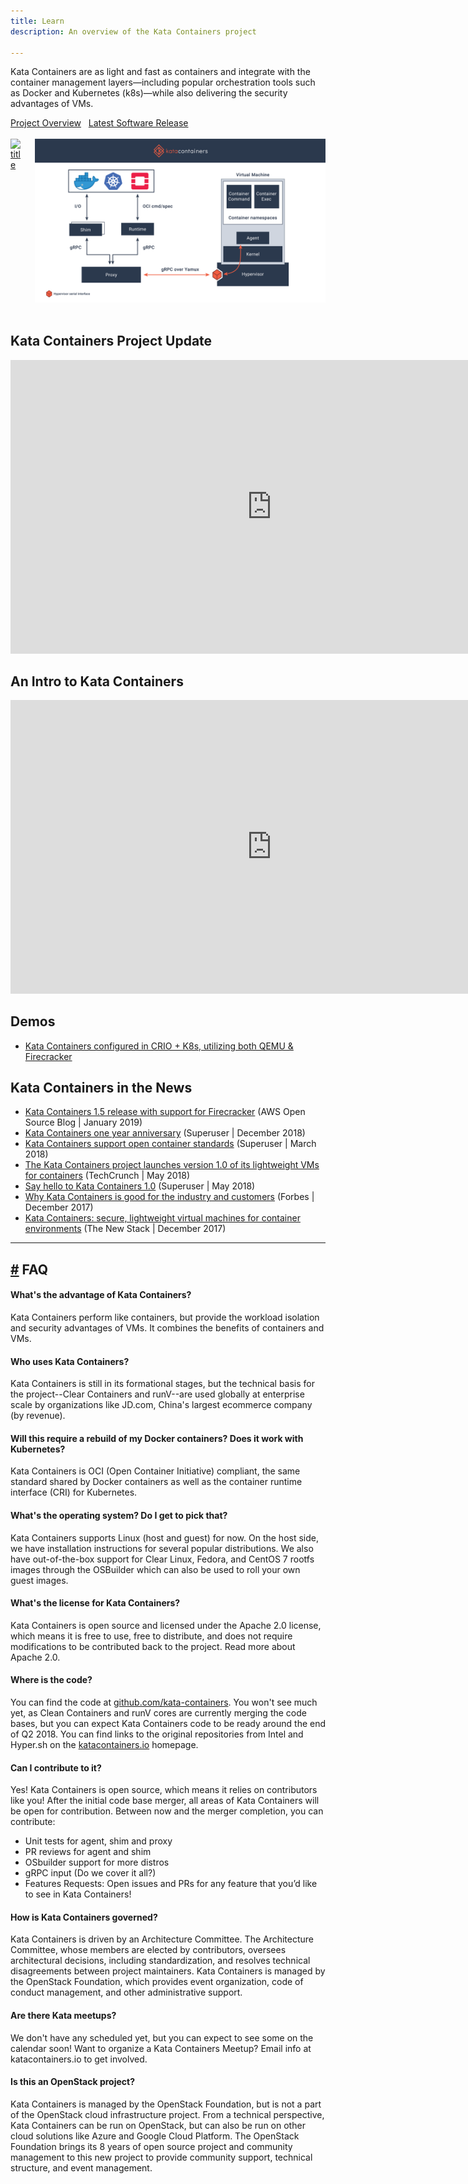 ```yaml
---
title: Learn
description: An overview of the Kata Containers project

---
```


<p>Kata Containers are as light and fast as containers and integrate with the container management layers—including popular orchestration tools such as Docker and Kubernetes (k8s)—while also delivering the security advantages of VMs.</p>
<div class="columns">
  <div class="column"><a href="https://github.com/kata-containers/" class="button is-primary is-rounded">Project Overview</a>&nbsp;&nbsp;&nbsp;<a href="https://github.com/kata-containers/runtime/releases" class="button is-primary is-rounded">Latest Software Release</a><br/><br/>  
  </div>
</div>

<div class="columns">
  <div class="column">

  <a href="/images/Airship_Diagram_SimplifiedArchitecture.jpg" target="_blank">
    <img
      src="/images/Airship_Diagram_SimplifiedArchitecture.jpg"
      alt="title"
    />
  </a>

  </div>
  
  <div class="column">
  <a href="/assets/img/kata-explained1@2x.a43936f5.png" target="_blank">
    <img
      src="../.vuepress/theme/images/kata-explained1@2x.png"
      alt="title"
    />
  </a>

  </div>
</div>

<br>

## Kata Containers Project Update

<div class="video-wrapper">
  <iframe width="835 px" height="469.687 px" src="https://www.youtube.com/embed/pIODZrnqMDU" frameborder="0" allow="accelerometer; autoplay; encrypted-media; gyroscope; picture-in-picture" allowfullscreen></iframe>
</div>


## An Intro to Kata Containers

<div class="video-wrapper">
  <iframe width="835 px" height="469.687 px" src="https://www.youtube.com/embed/4gmLXyMeYWI" frameborder="0" allow="accelerometer; autoplay; encrypted-media; gyroscope; picture-in-picture" allowfullscreen></iframe>
</div>


## Demos

+ [Kata Containers configured in CRIO + K8s, utilizing both QEMU & Firecracker](https://asciinema.org/a/219790)

## Kata Containers in the News


+ [Kata Containers 1.5 release with support for Firecracker](https://aws.amazon.com/blogs/opensource/kata-containers-1-5-firecracker-support/) (AWS Open Source Blog | January 2019)
+ [Kata Containers one year anniversary](https://superuser.openstack.org/articles/kata-one-year-anniversary/) (Superuser | December 2018)
+ [Kata Containers support open container standards](https://superuser.openstack.org/articles/openstack-foundation-joins-open-container-initiative-kata/) (Superuser | March 2018)
+ [The Kata Containers project launches version 1.0 of its lightweight VMs for containers](https://techcrunch.com/2018/05/22/the-kata-containers-project-hits-1-0/) (TechCrunch | May 2018)
+ [Say hello to Kata Containers 1.0](https://superuser.openstack.org/articles/kata-containers-1-0/) (Superuser | May 2018)
+ [Why Kata Containers is good for the industry and customers](https://www.forbes.com/sites/janakirammsv/2017/12/11/why-kata-containers-is-good-for-the-industry-and-customers/#509177e7449e) (Forbes | December 2017)
+ [Kata Containers: secure, lightweight virtual machines for container environments](https://thenewstack.io/kata-containers-secure-lightweight-virtual-machines-container-environments/) (The New Stack | December 2017)

___

<h2 id="faq" class="h2_primary_dark"><a href="#faq" aria-hidden="true" class="header-anchor">#</a> FAQ</h2>


#### What's the advantage of Kata Containers?
Kata Containers perform like containers, but provide the workload isolation and security advantages of VMs. It combines the benefits of containers and VMs.


#### Who uses Kata Containers?
Kata Containers is still in its formational stages, but the technical basis for the project--Clear Containers and runV--are used globally at enterprise scale by organizations like JD.com, China's largest ecommerce company (by revenue).


#### Will this require a rebuild of my Docker containers? Does it work with Kubernetes?
Kata Containers is OCI (Open Container Initiative) compliant, the same standard shared by Docker containers as well as the container runtime interface (CRI) for Kubernetes.


#### What's the operating system? Do I get to pick that?
Kata Containers supports Linux (host and guest) for now. On the host side, we have installation instructions for several popular distributions. We also have out-of-the-box support for Clear Linux, Fedora, and CentOS 7 rootfs images through the OSBuilder which can also be used to roll your own guest images.


#### What's the license for Kata Containers?
Kata Containers is open source and licensed under the Apache 2.0 license, which means it is free to use, free to distribute, and does not require modifications to be contributed back to the project. Read more about Apache 2.0.


#### Where is the code?
You can find the code at [github.com/kata-containers](https://github.com/kata-containers). You won't see much yet, as Clean Containers and runV cores are currently merging the code bases, but you can expect Kata Containers code to be ready around the end of Q2 2018. You can find links to the original repositories from Intel and Hyper.sh on the [katacontainers.io](https://katacontainers.io) homepage.


#### Can I contribute to it?
Yes! Kata Containers is open source, which means it relies on contributors like you! After the initial code base merger, all areas of Kata Containers will be open for contribution. Between now and the merger completion, you can contribute:
+ Unit tests for agent, shim and proxy
+ PR reviews for agent and shim
+ OSbuilder support for more distros
+ gRPC input (Do we cover it all?)
+ Features Requests: Open issues and PRs for any feature that you’d like to see in Kata Containers!



#### How is Kata Containers governed?
Kata Containers is driven by an Architecture Committee. The Architecture Committee, whose members are elected by contributors, oversees architectural decisions, including standardization, and resolves technical disagreements between project maintainers. Kata Containers is managed by the OpenStack Foundation, which provides event organization, code of conduct management, and other administrative support.


#### Are there Kata meetups?
We don't have any scheduled yet, but you can expect to see some on the calendar soon! Want to organize a Kata Containers Meetup? Email info at katacontainers.io to get involved.


#### Is this an OpenStack project?
Kata Containers is managed by the OpenStack Foundation, but is not a part of the OpenStack cloud infrastructure project. From a technical perspective, Kata Containers can be run on OpenStack, but can also be run on other cloud solutions like Azure and Google Cloud Platform. The OpenStack Foundation brings its 8 years of open source project and community management to this new project to provide community support, technical structure, and event management.

